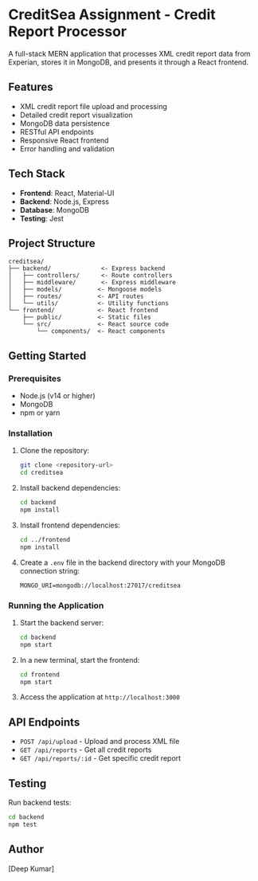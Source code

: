 # CreditSea Assignment - Credit Report Processor

A full-stack MERN application that processes XML credit report data from Experian, stores it in MongoDB, and presents it through a React frontend.

## Features

- XML credit report file upload and processing
- Detailed credit report visualization
- MongoDB data persistence
- RESTful API endpoints
- Responsive React frontend
- Error handling and validation

## Tech Stack

- **Frontend**: React, Material-UI
- **Backend**: Node.js, Express
- **Database**: MongoDB
- **Testing**: Jest

## Project Structure

```
creditsea/
├── backend/              <- Express backend
│   ├── controllers/      <- Route controllers
│   ├── middleware/       <- Express middleware
│   ├── models/          <- Mongoose models
│   ├── routes/          <- API routes
│   └── utils/           <- Utility functions
└── frontend/            <- React frontend
    ├── public/          <- Static files
    └── src/             <- React source code
        └── components/  <- React components
```

## Getting Started

### Prerequisites

- Node.js (v14 or higher)
- MongoDB
- npm or yarn

### Installation

1. Clone the repository:
   ```bash
   git clone <repository-url>
   cd creditsea
   ```

2. Install backend dependencies:
   ```bash
   cd backend
   npm install
   ```

3. Install frontend dependencies:
   ```bash
   cd ../frontend
   npm install
   ```

4. Create a `.env` file in the backend directory with your MongoDB connection string:
   ```
   MONGO_URI=mongodb://localhost:27017/creditsea
   ```

### Running the Application

1. Start the backend server:
   ```bash
   cd backend
   npm start
   ```

2. In a new terminal, start the frontend:
   ```bash
   cd frontend
   npm start
   ```

3. Access the application at `http://localhost:3000`

## API Endpoints

- `POST /api/upload` - Upload and process XML file
- `GET /api/reports` - Get all credit reports
- `GET /api/reports/:id` - Get specific credit report

## Testing

Run backend tests:
```bash
cd backend
npm test
```

## Author

[Deep Kumar]
